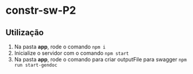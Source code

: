 # constr-sw-P2

## Utilização

1. Na pasta **app**, rode o comando ```npm i```
2. Inicialize o servidor com o comando ```npm start```
3. Na pasta **app**, rode o comando para criar outputFile para swagger ```npm run start-gendoc```
